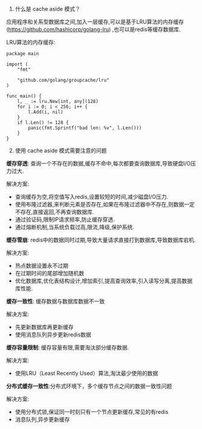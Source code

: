 1. 什么是 cache aside 模式？

应用程序和关系型数据库之间,加入一层缓存,可以是基于LRU算法的内存缓存(https://github.com/hashicorp/golang-lru)
,也可以是redis等缓存数据库.

LRU算法的内存缓存:

```
package main

import (
	"fmt"

	"github.com/golang/groupcache/lru"
)

func main() {
	l, _ := lru.New[int, any](128)
	for i := 0; i < 256; i++ {
		l.Add(i, nil)
	}
	if l.Len() != 128 {
		panic(fmt.Sprintf("bad len: %v", l.Len()))
	}
}
```

2. 使用 cache aside 模式需要注意的问题

**缓存穿透**: 查询一个不存在的数据,缓存不命中,每次都要查询数据库,导致硬盘I/O压力过大.

解决方案:

- 查询缓存为空,将空值写入redis,设置较短的时间,减少磁盘I/O压力.
- 使用布隆过滤器,来判断元素是否存在,如果在布隆过滤器中不存在,则数据一定不存在,直接返回,不再查询数据库.
- 通过验证码,限制IP请求频率,防止缓存穿透.
- 通过熔断机制,当系统负载过高,限流,降级,保护系统.

**缓存雪崩**: redis中的数据同时过期,导致大量请求直接打到数据库,导致数据库宕机.

解决方案:

- 热点数据设置永不过期
- 在过期时间的尾部增加随机数
- 优化数据库,优化表结构设计,增加索引,提高查询效率,引入读写分离,提高数据库性能.

**缓存一致性**: 缓存数据与数据库数据不一致

解决方案:

- 先更新数据库再更新缓存
- 使用消息队列异步更新redis数据

**缓存容量限制**: 缓存容量有限,需要淘汰部分缓存数据.

解决方案:

- 使用LRU（Least Recently Used）算法,淘汰最少使用的数据

**分布式缓存一致性**:分布式环境下，多个缓存节点之间的数据一致性问题

解决方案:

- 使用分布式锁,保证同一时刻只有一个节点更新缓存,常见的有redis
- 消息队列,异步更新缓存